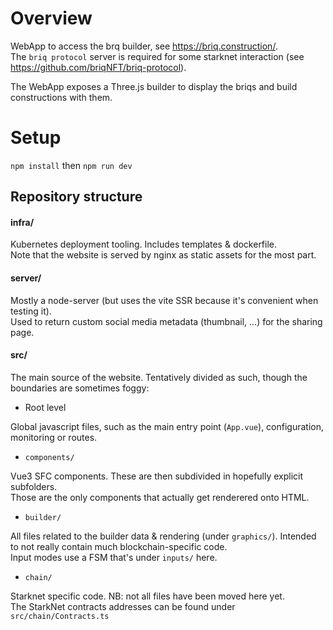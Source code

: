 # Overview

WebApp to access the brq builder, see https://briq.construction/.  
The `briq protocol` server is required for some starknet interaction (see https://github.com/briqNFT/briq-protocol).  

The WebApp exposes a Three.js builder to display the briqs and build constructions with them.
# Setup

`npm install` then `npm run dev`

## Repository structure
#### infra/
Kubernetes deployment tooling. Includes templates & dockerfile.  
Note that the website is served by nginx as static assets for the most part.

#### server/
Mostly a node-server (but uses the vite SSR because it's convenient when testing it).  
Used to return custom social media metadata (thumbnail, ...) for the sharing page.

#### src/
The main source of the website. Tentatively divided as such, though the boundaries are sometimes foggy:
 - Root level

Global javascript files, such as the main entry point (`App.vue`), configuration, monitoring or routes.

 - `components/`

Vue3 SFC components. These are then subdivided in hopefully explicit subfolders.  
Those are the only components that actually get renderered onto HTML.

 - `builder/`

All files related to the builder data & rendering (under `graphics/`). Intended to not really contain much blockchain-specific code.  
Input modes use a FSM that's under `inputs/` here.

 - `chain/`

Starknet specific code. NB: not all files have been moved here yet.  
The StarkNet contracts addresses can be found under `src/chain/Contracts.ts`
